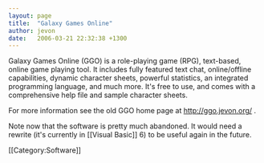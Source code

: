 ```yaml
---
layout: page
title:  "Galaxy Games Online"
author: jevon
date:   2006-03-21 22:32:38 +1300
---
```


Galaxy Games Online (GGO) is a role-playing game (RPG), text-based, online game playing tool. It includes fully featured text chat, online/offline capabilities, dynamic character sheets, powerful statistics, an integrated programming language, and much more. It's free to use, and comes with a comprehensive help file and sample character sheets.

For more information see the old GGO home page at http://ggo.jevon.org/ .

Note now that the software is pretty much abandoned. It would need a rewrite (it's currently in [[Visual Basic]] 6) to be useful again in the future.

[[Category:Software]]